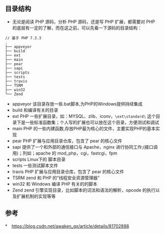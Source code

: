 ## 目录结构
* 无论是阅读 PHP 源码，分析 PHP 源码，还是写 PHP 扩展，都需要对 PHP 的底层有一定的了解，而在这之前，可以先看一下源码的目录结构：

```
// 基于 PHP 7.3.3
.
├── appveyor
├── build
├── ext
├── main
├── pear
├── sapi
├── scripts
├── tests
├── travis
├── TSRM
├── win32
└── Zend
```

- appveyor 该目录存放一些.bat脚本,为PHP的Windows提供持续集成
- build 和编译有关的目录
- ext PHP 一些扩展目录，如：MYSQL、zlib、iconv，`\ext\standard\` 这个目录下是一些标准函数集；个人写的扩展也可以放在这个目录，方便测试和调试
- main PHP 的一些内建函数,存放PHP最为核心的文件，主要实现PHP的基本实现
- pear PHP 扩展与应用目录仓库，包含了 pear 的核心文件
- sapi 提供了一个和外部的通信接口与 Apache，nginx 进行协同工作;(接口调用)；列如；apache 的 mod_php，cgi，fastcgi，fpm
- scripts Linux下的 脚本目录
- tests 一些测试脚本文件
- travis PHP 扩展与应用目录仓库，包含了 pear 的核心文件
- TSRM  zend 和 PHP 的“线程安全资源管理器”
- win32 和 Windows 编译 PHP 有关的的脚本
- Zend zend 引擎实现目录，比如脚本的词法和语法的解析，opcode 的执行以及扩展机制的实现等等

## 参考
*　https://blog.csdn.net/awaken_gx/article/details/81702888

